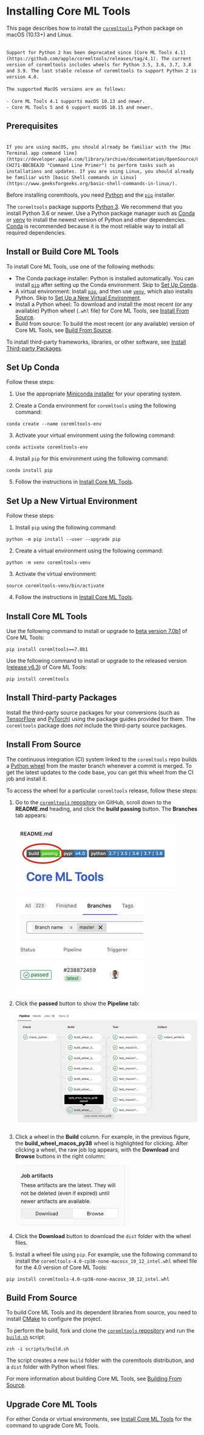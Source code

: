 # Installing Core ML Tools

This page describes how to install the [`coremltools`](https://github.com/apple/coremltools "coremltools repository on GitHub") Python package on macOS (10.13+) and Linux.

```{admonition} Supported Python and MacOS Versions

Support for Python 2 has been deprecated since [Core ML Tools 4.1](https://github.com/apple/coremltools/releases/tag/4.1). The current version of coremltools includes wheels for Python 3.5, 3.6, 3.7, 3.8 and 3.9. The last stable release of coremltools to support Python 2 is version 4.0.

The supported MacOS versions are as follows:

- Core ML Tools 4.1 supports macOS 10.13 and newer.
- Core ML Tools 5 and 6 support macOS 10.15 and newer.
```

## Prerequisites

```{admonition} For Beginners

If you are using macOS, you should already be familiar with the [Mac Terminal app command line](https://developer.apple.com/library/archive/documentation/OpenSource/Conceptual/ShellScripting/CommandLInePrimer/CommandLine.html#//apple_ref/doc/uid/TP40004268-CH271-BBCBEAJD "Command Line Primer") to perform tasks such as installations and updates. If you are using Linux, you should already be familiar with [basic Shell commands in Linux](https://www.geeksforgeeks.org/basic-shell-commands-in-linux/).
```

Before installing coremltools, you need [Python](https://www.python.org/downloads/ "Python Downloads") and the [`pip`](https://pip.pypa.io/en/stable/) installer. 

The `coremltools` package supports [Python 3](https://www.python.org/download/releases/3.0/). We recommend that you install Python 3.6 or newer. Use a Python package manager such as [Conda](https://docs.conda.io/en/latest/index.html) or [venv](https://docs.python.org/3/library/venv.html) to install the newest version of Python and other dependencies. [Conda](https://docs.conda.io/en/latest/index.html) is recommended because it is the most reliable way to install all required dependencies.

## Install or Build Core ML Tools

To install Core ML Tools, use one of the following methods:

- The Conda package installer: Python is installed automatically. You can install [`pip`](https://pip.pypa.io/en/stable/) after setting up the Conda environment. Skip to [Set Up Conda](#set-up-conda).
- A virtual environment: Install [`pip`](https://pip.pypa.io/en/stable/), and then use [`venv`](https://docs.python.org/3/library/venv.html), which also installs Python. Skip to [Set Up a New Virtual Environment](#set-up-a-new-virtual-environment).
- Install a Python wheel: To download and install the most recent (or any available) Python wheel (`.whl` file) for Core ML Tools, see [Install From Source](#install-from-source).
- Build from source: To build the most recent (or any available) version of Core ML Tools, see [Build From Source](#build-from-source).

To install third-party frameworks, libraries, or other software, see [Install Third-party Packages](#install-third-party-packages).

## Set Up Conda

Follow these steps:

1. Use the appropriate [Miniconda installer](https://docs.conda.io/en/latest/miniconda.html) for your operating system.

2. Create a Conda environment for `coremltools` using the following command:

```shell
conda create --name coremltools-env
```

3. Activate your virtual environment using the following command:

```shell
conda activate coremltools-env
```

4. Install `pip` for this environment using the following command:

```shell
conda install pip
```

5. Follow the instructions in [Install Core ML Tools](#install-core-ml-tools).

## Set Up a New Virtual Environment

Follow these steps:

1. Install `pip` using the following command:

```shell
python -m pip install --user --upgrade pip
```

2. Create a virtual environment using the following command:

```shell
python -m venv coremltools-venv
```

3. Activate the virtual environment:

```shell
source coremltools-venv/bin/activate
```

4. Follow the instructions in [Install Core ML Tools](#install-core-ml-tools). 

## Install Core ML Tools

Use the following command to install or upgrade to [beta version 7.0b1](https://github.com/apple/coremltools) of Core ML Tools:

```shell
pip install coremltools==7.0b1
```

Use the following command to install or upgrade to the released version ([release v6.3](https://github.com/apple/coremltools/releases/tag/6.3)) of Core ML Tools:

```shell
pip install coremltools
```

## Install Third-party Packages

Install the third-party source packages for your conversions (such as [TensorFlow](https://www.tensorflow.org "TensorFlow") and [PyTorch](https://pytorch.org "PyTorch")) using the package guides provided for them. The `coremltools` package does _not_ include the third-party source packages.

## Install From Source

The continuous integration (CI) system linked to the `coremltools` repo builds a [Python wheel](https://pypi.org/project/wheel/) from the master branch whenever a commit is merged. To get the latest updates to the code base, you can get this wheel from the CI job and install it.

To access the wheel for a particular `coremltools` release, follow these steps:

1. Go to the [`coremltools` repository](https://github.com/apple/coremltools) on GitHub, scroll down to the **README.md** heading, and click the **build passing** button. The **Branches** tab appears:
    
    ![Branches tab](images/repo-readme-build-passing-button-annot.png)
    
    ![Branches passed](images/repo-branches-passed-button.png)

2. Click the **passed** button to show the **Pipeline** tab:
    
    ![Pipeline tab](images/repo-build-wheel-selected.png)

3. Click a wheel in the **Build** column. For example, in the previous figure, the **build_wheel_macos_py38** wheel is highlighted for clicking. After clicking a wheel, the raw job log appears, with the **Download** and **Browse** buttons in the right column:
    
    ![Download and Browse](images/repo-job-artifacts.png)

4. Click the **Download** button to download the `dist` folder with the wheel files.

5. Install a wheel file using `pip`. For example, use the following command to install the `coremltools-4.0-cp38-none-macosx_10_12_intel.whl` wheel file for the 4.0 version of Core ML Tools:

```shell
pip install coremltools-4.0-cp38-none-macosx_10_12_intel.whl
```

## Build From Source

To build Core ML Tools and its dependent libraries from source, you need to install [CMake](https://cmake.org/) to configure the project.

To perform the build, fork and clone the [`coremltools` repository](https://github.com/apple/coremltools) and run the [`build.sh`](https://github.com/apple/coremltools/blob/master/scripts/build.sh) script:

```shell
zsh -i scripts/build.sh
```

The script creates a new `build` folder with the coremltools distribution, and a `dist` folder with Python wheel files.

For more information about building Core ML Tools, see [Building From Source](https://github.com/apple/coremltools/blob/master/BUILDING.md).

## Upgrade Core ML Tools

For either Conda or virtual environments, see [Install Core ML Tools](#install-core-ml-tools) for the command to upgrade Core ML Tools.
